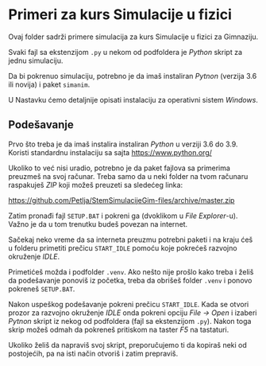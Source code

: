 # Primeri za kurs Simulacije u fizici

Ovaj folder sadrži primere simulacija za kurs Simulacije u fizici za Gimnaziju.

Svaki fajl sa ekstenzijom `.py` u nekom od podfoldera je _Python_ skript za
jednu simulaciju. 

Da bi pokrenuo simulaciju, potrebno je da imaš instaliran _Pytnon_ (verzija 3.6 ili novija) i paket `simanim`.

U Nastavku ćemo detaljnije opisati instalaciju za operativni sistem _Windows_.

## Podešavanje

Prvo što treba je da imaš instalira instaliran _Python_ u verziji 3.6 do 3.9. Koristi standardnu instalaciju sa
sajta https://www.python.org/

Ukoliko to već nisi uradio, potrebno je da paket fajlova sa primerima preuzmeš na svoj računar. Treba samo da u neki 
folder na tvom računaru raspakuješ _ZIP_ koji možeš preuzeti sa sledećeg linka: 

https://github.com/Petlja/StemSimulacijeGim-files/archive/master.zip

Zatim pronađi fajl `SETUP.BAT` i pokreni ga (dvoklikom u *File Explorer*-u). Važno je da u tom trenutku budeš povezan na internet.

Sačekaj neko vreme da sa interneta preuzmu potrebni paketi i na kraju ćeš u folderu primetiti prečicu `START_IDLE` pomoću koje 
pokrećeš razvojno okruženje _IDLE_. 

Primetićeš možda i podfolder `.venv`. Ako nešto nije prošlo kako treba i želiš da podešavanje ponoviš iz početka, 
treba da obrišeš folder `.venv` i ponovo pokreneš `SETUP.BAT`.

Nakon uspeškog podešavanje pokreni prečicu `START_IDLE`. Kada se otvori prozor za razvojno okruženje _IDLE_ onda pokreni opciju _File -> Open_ i izaberi
_Pytnon_ skript iz nekog od podfoldera (fajl sa ekstenzijom `.py`). Nakon toga skrip možeš odmah da pokreneš pritiskom na taster _F5_ na tastaturi.

Ukoliko želiš da napraviš svoj skript, preporučujemo ti da kopiraš neki od postojećih, pa na isti način otvoriš i zatim prepraviš.
